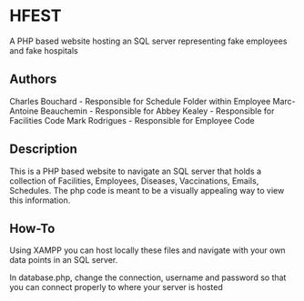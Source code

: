# HFEST
A PHP based website hosting an SQL server representing fake employees and fake hospitals

## Authors

Charles Bouchard - Responsible for Schedule Folder within Employee
Marc-Antoine Beauchemin - Responsible for 
Abbey Kealey - Responsible for Facilities Code
Mark Rodrigues - Responsible for Employee Code

## Description

This is a PHP based website to navigate an SQL server that holds a collection of Facilities, Employees, Diseases, Vaccinations, Emails, Schedules. The php code is meant to be a visually appealing way to view this information. 

## How-To
Using XAMPP you can host locally these files and navigate with your own data points in an SQL server.

In database.php, change the connection, username and password so that you can connect properly to where your server is hosted
